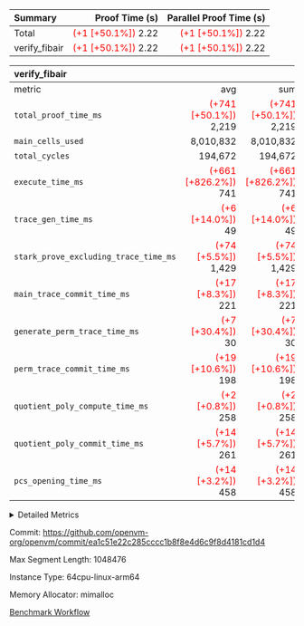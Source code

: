 | Summary | Proof Time (s) | Parallel Proof Time (s) |
|:---|---:|---:|
| Total | <span style='color: red'>(+1 [+50.1%])</span> 2.22 | <span style='color: red'>(+1 [+50.1%])</span> 2.22 |
| verify_fibair | <span style='color: red'>(+1 [+50.1%])</span> 2.22 | <span style='color: red'>(+1 [+50.1%])</span> 2.22 |


| verify_fibair |||||
|:---|---:|---:|---:|---:|
|metric|avg|sum|max|min|
| `total_proof_time_ms ` | <span style='color: red'>(+741 [+50.1%])</span> 2,219 | <span style='color: red'>(+741 [+50.1%])</span> 2,219 | <span style='color: red'>(+741 [+50.1%])</span> 2,219 | <span style='color: red'>(+741 [+50.1%])</span> 2,219 |
| `main_cells_used     ` |  8,010,832 |  8,010,832 |  8,010,832 |  8,010,832 |
| `total_cycles        ` |  194,672 |  194,672 |  194,672 |  194,672 |
| `execute_time_ms     ` | <span style='color: red'>(+661 [+826.2%])</span> 741 | <span style='color: red'>(+661 [+826.2%])</span> 741 | <span style='color: red'>(+661 [+826.2%])</span> 741 | <span style='color: red'>(+661 [+826.2%])</span> 741 |
| `trace_gen_time_ms   ` | <span style='color: red'>(+6 [+14.0%])</span> 49 | <span style='color: red'>(+6 [+14.0%])</span> 49 | <span style='color: red'>(+6 [+14.0%])</span> 49 | <span style='color: red'>(+6 [+14.0%])</span> 49 |
| `stark_prove_excluding_trace_time_ms` | <span style='color: red'>(+74 [+5.5%])</span> 1,429 | <span style='color: red'>(+74 [+5.5%])</span> 1,429 | <span style='color: red'>(+74 [+5.5%])</span> 1,429 | <span style='color: red'>(+74 [+5.5%])</span> 1,429 |
| `main_trace_commit_time_ms` | <span style='color: red'>(+17 [+8.3%])</span> 221 | <span style='color: red'>(+17 [+8.3%])</span> 221 | <span style='color: red'>(+17 [+8.3%])</span> 221 | <span style='color: red'>(+17 [+8.3%])</span> 221 |
| `generate_perm_trace_time_ms` | <span style='color: red'>(+7 [+30.4%])</span> 30 | <span style='color: red'>(+7 [+30.4%])</span> 30 | <span style='color: red'>(+7 [+30.4%])</span> 30 | <span style='color: red'>(+7 [+30.4%])</span> 30 |
| `perm_trace_commit_time_ms` | <span style='color: red'>(+19 [+10.6%])</span> 198 | <span style='color: red'>(+19 [+10.6%])</span> 198 | <span style='color: red'>(+19 [+10.6%])</span> 198 | <span style='color: red'>(+19 [+10.6%])</span> 198 |
| `quotient_poly_compute_time_ms` | <span style='color: red'>(+2 [+0.8%])</span> 258 | <span style='color: red'>(+2 [+0.8%])</span> 258 | <span style='color: red'>(+2 [+0.8%])</span> 258 | <span style='color: red'>(+2 [+0.8%])</span> 258 |
| `quotient_poly_commit_time_ms` | <span style='color: red'>(+14 [+5.7%])</span> 261 | <span style='color: red'>(+14 [+5.7%])</span> 261 | <span style='color: red'>(+14 [+5.7%])</span> 261 | <span style='color: red'>(+14 [+5.7%])</span> 261 |
| `pcs_opening_time_ms ` | <span style='color: red'>(+14 [+3.2%])</span> 458 | <span style='color: red'>(+14 [+3.2%])</span> 458 | <span style='color: red'>(+14 [+3.2%])</span> 458 | <span style='color: red'>(+14 [+3.2%])</span> 458 |



<details>
<summary>Detailed Metrics</summary>

|  | verify_program_compile_ms | total_cells | stark_prove_excluding_trace_time_ms | quotient_poly_compute_time_ms | quotient_poly_commit_time_ms | perm_trace_commit_time_ms | pcs_opening_time_ms | main_trace_commit_time_ms |
| --- | --- | --- | --- | --- | --- | --- | --- |
|  | 4 | 32 | 12 | 0 | 1 | 0 | 4 | 5 | 

| air_name | rows | quotient_deg | main_cols | interactions | constraints | cells |
| --- | --- | --- | --- | --- | --- | --- |
| AccessAdapterAir<2> |  | 4 |  | 5 | 12 |  | 
| AccessAdapterAir<4> |  | 4 |  | 5 | 12 |  | 
| AccessAdapterAir<8> |  | 4 |  | 5 | 12 |  | 
| FibonacciAir | 16 | 1 | 2 |  | 5 | 32 | 
| FriReducedOpeningAir |  | 4 |  | 35 | 59 |  | 
| NativePoseidon2Air<BabyBearParameters>, 1> |  | 4 |  | 31 | 302 |  | 
| PhantomAir |  | 4 |  | 3 | 4 |  | 
| ProgramAir |  | 1 |  | 1 | 4 |  | 
| VariableRangeCheckerAir |  | 1 |  | 1 | 4 |  | 
| VmAirWrapper<BranchNativeAdapterAir, BranchEqualCoreAir<1> |  | 2 |  | 11 | 23 |  | 
| VmAirWrapper<JalNativeAdapterAir, JalCoreAir> |  | 4 |  | 7 | 6 |  | 
| VmAirWrapper<NativeAdapterAir<2, 0>, PublicValuesCoreAir> |  | 4 |  | 11 | 22 |  | 
| VmAirWrapper<NativeAdapterAir<2, 1>, FieldArithmeticCoreAir> |  | 4 |  | 15 | 23 |  | 
| VmAirWrapper<NativeLoadStoreAdapterAir<1>, NativeLoadStoreCoreAir<1> |  | 4 |  | 19 | 31 |  | 
| VmAirWrapper<NativeVectorizedAdapterAir<4>, FieldExtensionCoreAir> |  | 4 |  | 15 | 23 |  | 
| VmConnectorAir |  | 4 |  | 3 | 8 |  | 
| VolatileBoundaryAir |  | 4 |  | 4 | 16 |  | 

| group | trace_gen_time_ms | total_proof_time_ms | total_cycles | total_cells | stark_prove_excluding_trace_time_ms | quotient_poly_compute_time_ms | quotient_poly_commit_time_ms | perm_trace_commit_time_ms | pcs_opening_time_ms | main_trace_commit_time_ms | main_cells_used | generate_perm_trace_time_ms | execute_time_ms |
| --- | --- | --- | --- | --- | --- | --- | --- | --- | --- | --- | --- | --- | --- |
| verify_fibair | 49 | 2,219 | 194,672 | 23,304,216 | 1,429 | 258 | 261 | 198 | 458 | 221 | 8,010,832 | 30 | 741 | 

| group | air_name | rows | prep_cols | perm_cols | main_cols | cells |
| --- | --- | --- | --- | --- | --- | --- |
| verify_fibair | AccessAdapterAir<2> | 32,768 |  | 16 | 11 | 884,736 | 
| verify_fibair | AccessAdapterAir<4> | 16,384 |  | 16 | 13 | 475,136 | 
| verify_fibair | AccessAdapterAir<8> | 4,096 |  | 16 | 17 | 135,168 | 
| verify_fibair | FriReducedOpeningAir | 512 |  | 76 | 64 | 71,680 | 
| verify_fibair | NativePoseidon2Air<BabyBearParameters>, 1> | 2,048 |  | 36 | 348 | 786,432 | 
| verify_fibair | PhantomAir | 2,048 |  | 8 | 6 | 28,672 | 
| verify_fibair | ProgramAir | 8,192 |  | 8 | 10 | 147,456 | 
| verify_fibair | VariableRangeCheckerAir | 262,144 | 2 | 8 | 1 | 2,359,296 | 
| verify_fibair | VmAirWrapper<BranchNativeAdapterAir, BranchEqualCoreAir<1> | 32,768 |  | 28 | 23 | 1,671,168 | 
| verify_fibair | VmAirWrapper<JalNativeAdapterAir, JalCoreAir> | 8,192 |  | 12 | 10 | 180,224 | 
| verify_fibair | VmAirWrapper<NativeAdapterAir<2, 1>, FieldArithmeticCoreAir> | 131,072 |  | 20 | 30 | 6,553,600 | 
| verify_fibair | VmAirWrapper<NativeLoadStoreAdapterAir<1>, NativeLoadStoreCoreAir<1> | 131,072 |  | 24 | 41 | 8,519,680 | 
| verify_fibair | VmAirWrapper<NativeVectorizedAdapterAir<4>, FieldExtensionCoreAir> | 4,096 |  | 20 | 40 | 245,760 | 
| verify_fibair | VmConnectorAir | 2 | 1 | 8 | 4 | 24 | 
| verify_fibair | VolatileBoundaryAir | 65,536 |  | 8 | 11 | 1,245,184 | 

| group | air_name | cycle_tracker_span | dsl_ir | opcode | cells_used |
| --- | --- | --- | --- | --- | --- |
| verify_fibair | <BranchNativeAdapterAir,BranchEqualCoreAir<1>> |  | AssertEqE | BNE | 3,956 | 
| verify_fibair | <BranchNativeAdapterAir,BranchEqualCoreAir<1>> |  | AssertEqEI | BNE | 92 | 
| verify_fibair | <BranchNativeAdapterAir,BranchEqualCoreAir<1>> |  | AssertEqF | BNE | 78,016 | 
| verify_fibair | <BranchNativeAdapterAir,BranchEqualCoreAir<1>> |  | AssertEqV | BNE | 4,071 | 
| verify_fibair | <BranchNativeAdapterAir,BranchEqualCoreAir<1>> |  | AssertEqVI | BNE | 460 | 
| verify_fibair | <BranchNativeAdapterAir,BranchEqualCoreAir<1>> |  | For | BNE | 486,864 | 
| verify_fibair | <BranchNativeAdapterAir,BranchEqualCoreAir<1>> |  | IfEq | BNE | 7,383 | 
| verify_fibair | <BranchNativeAdapterAir,BranchEqualCoreAir<1>> |  | IfEqI | BNE | 88,389 | 
| verify_fibair | <BranchNativeAdapterAir,BranchEqualCoreAir<1>> |  | IfNe | BEQ | 26,749 | 
| verify_fibair | <BranchNativeAdapterAir,BranchEqualCoreAir<1>> |  | IfNeI | BEQ | 5,865 | 
| verify_fibair | <JalNativeAdapterAir,JalCoreAir> |  |  | JAL | 10 | 
| verify_fibair | <JalNativeAdapterAir,JalCoreAir> |  | For | JAL | 41,010 | 
| verify_fibair | <JalNativeAdapterAir,JalCoreAir> |  | IfEqI | JAL | 9,840 | 
| verify_fibair | <JalNativeAdapterAir,JalCoreAir> |  | IfNe | JAL | 20 | 
| verify_fibair | <NativeAdapterAir<2, 1>,FieldArithmeticCoreAir> |  | AddEI | ADD | 77,520 | 
| verify_fibair | <NativeAdapterAir<2, 1>,FieldArithmeticCoreAir> |  | AddF | ADD | 39,990 | 
| verify_fibair | <NativeAdapterAir<2, 1>,FieldArithmeticCoreAir> |  | AddFI | ADD | 19,440 | 
| verify_fibair | <NativeAdapterAir<2, 1>,FieldArithmeticCoreAir> |  | AddV | ADD | 28,170 | 
| verify_fibair | <NativeAdapterAir<2, 1>,FieldArithmeticCoreAir> |  | AddVI | ADD | 479,190 | 
| verify_fibair | <NativeAdapterAir<2, 1>,FieldArithmeticCoreAir> |  | Alloc | ADD | 180,810 | 
| verify_fibair | <NativeAdapterAir<2, 1>,FieldArithmeticCoreAir> |  | Alloc | MUL | 121,920 | 
| verify_fibair | <NativeAdapterAir<2, 1>,FieldArithmeticCoreAir> |  | DivFIN | DIV | 90 | 
| verify_fibair | <NativeAdapterAir<2, 1>,FieldArithmeticCoreAir> |  | For | ADD | 512,010 | 
| verify_fibair | <NativeAdapterAir<2, 1>,FieldArithmeticCoreAir> |  | LoadHeapPtr | ADD | 30 | 
| verify_fibair | <NativeAdapterAir<2, 1>,FieldArithmeticCoreAir> |  | MulEF | MUL | 20,400 | 
| verify_fibair | <NativeAdapterAir<2, 1>,FieldArithmeticCoreAir> |  | MulF | MUL | 72,870 | 
| verify_fibair | <NativeAdapterAir<2, 1>,FieldArithmeticCoreAir> |  | MulFI | MUL | 40,020 | 
| verify_fibair | <NativeAdapterAir<2, 1>,FieldArithmeticCoreAir> |  | MulVI | MUL | 40,440 | 
| verify_fibair | <NativeAdapterAir<2, 1>,FieldArithmeticCoreAir> |  | StoreHeapPtr | ADD | 30 | 
| verify_fibair | <NativeAdapterAir<2, 1>,FieldArithmeticCoreAir> |  | StoreHintWord | ADD | 310,650 | 
| verify_fibair | <NativeAdapterAir<2, 1>,FieldArithmeticCoreAir> |  | SubEF | SUB | 3,930 | 
| verify_fibair | <NativeAdapterAir<2, 1>,FieldArithmeticCoreAir> |  | SubEI | ADD | 240 | 
| verify_fibair | <NativeAdapterAir<2, 1>,FieldArithmeticCoreAir> |  | SubFI | SUB | 39,990 | 
| verify_fibair | <NativeAdapterAir<2, 1>,FieldArithmeticCoreAir> |  | SubV | SUB | 42,870 | 
| verify_fibair | <NativeAdapterAir<2, 1>,FieldArithmeticCoreAir> |  | SubVI | SUB | 7,170 | 
| verify_fibair | <NativeAdapterAir<2, 1>,FieldArithmeticCoreAir> |  | SubVIN | SUB | 5,040 | 
| verify_fibair | <NativeAdapterAir<2, 1>,FieldArithmeticCoreAir> |  | UnsafeCastVF | ADD | 30 | 
| verify_fibair | <NativeLoadStoreAdapterAir<1>,NativeLoadStoreCoreAir<1>> |  |  | STOREW | 41 | 
| verify_fibair | <NativeLoadStoreAdapterAir<1>,NativeLoadStoreCoreAir<1>> |  | AddEFFI | LOADW | 2,870 | 
| verify_fibair | <NativeLoadStoreAdapterAir<1>,NativeLoadStoreCoreAir<1>> |  | AddEFFI | STOREW | 8,610 | 
| verify_fibair | <NativeLoadStoreAdapterAir<1>,NativeLoadStoreCoreAir<1>> |  | Alloc | LOADW | 247,107 | 
| verify_fibair | <NativeLoadStoreAdapterAir<1>,NativeLoadStoreCoreAir<1>> |  | DivEIN | STOREW | 164 | 
| verify_fibair | <NativeLoadStoreAdapterAir<1>,NativeLoadStoreCoreAir<1>> |  | For | LOADW | 12,054 | 
| verify_fibair | <NativeLoadStoreAdapterAir<1>,NativeLoadStoreCoreAir<1>> |  | For | STOREW | 156,087 | 
| verify_fibair | <NativeLoadStoreAdapterAir<1>,NativeLoadStoreCoreAir<1>> |  | ImmE | STOREW | 34,768 | 
| verify_fibair | <NativeLoadStoreAdapterAir<1>,NativeLoadStoreCoreAir<1>> |  | ImmF | STOREW | 177,735 | 
| verify_fibair | <NativeLoadStoreAdapterAir<1>,NativeLoadStoreCoreAir<1>> |  | ImmV | STOREW | 169,289 | 
| verify_fibair | <NativeLoadStoreAdapterAir<1>,NativeLoadStoreCoreAir<1>> |  | LoadE | LOADW | 84,132 | 
| verify_fibair | <NativeLoadStoreAdapterAir<1>,NativeLoadStoreCoreAir<1>> |  | LoadE | LOADW2 | 185,976 | 
| verify_fibair | <NativeLoadStoreAdapterAir<1>,NativeLoadStoreCoreAir<1>> |  | LoadF | LOADW | 284,089 | 
| verify_fibair | <NativeLoadStoreAdapterAir<1>,NativeLoadStoreCoreAir<1>> |  | LoadF | LOADW2 | 39,852 | 
| verify_fibair | <NativeLoadStoreAdapterAir<1>,NativeLoadStoreCoreAir<1>> |  | LoadV | LOADW | 109,511 | 
| verify_fibair | <NativeLoadStoreAdapterAir<1>,NativeLoadStoreCoreAir<1>> |  | LoadV | LOADW2 | 354,281 | 
| verify_fibair | <NativeLoadStoreAdapterAir<1>,NativeLoadStoreCoreAir<1>> |  | MulEI | STOREW | 5,412 | 
| verify_fibair | <NativeLoadStoreAdapterAir<1>,NativeLoadStoreCoreAir<1>> |  | StoreE | STOREW | 551,696 | 
| verify_fibair | <NativeLoadStoreAdapterAir<1>,NativeLoadStoreCoreAir<1>> |  | StoreE | STOREW2 | 83,312 | 
| verify_fibair | <NativeLoadStoreAdapterAir<1>,NativeLoadStoreCoreAir<1>> |  | StoreF | STOREW | 113,652 | 
| verify_fibair | <NativeLoadStoreAdapterAir<1>,NativeLoadStoreCoreAir<1>> |  | StoreF | STOREW2 | 68,839 | 
| verify_fibair | <NativeLoadStoreAdapterAir<1>,NativeLoadStoreCoreAir<1>> |  | StoreHintWord | SHINTW | 559,691 | 
| verify_fibair | <NativeLoadStoreAdapterAir<1>,NativeLoadStoreCoreAir<1>> |  | StoreV | STOREW | 23,206 | 
| verify_fibair | <NativeLoadStoreAdapterAir<1>,NativeLoadStoreCoreAir<1>> |  | StoreV | STOREW2 | 208,731 | 
| verify_fibair | <NativeLoadStoreAdapterAir<1>,NativeLoadStoreCoreAir<1>> |  | SubEF | LOADW | 16,113 | 
| verify_fibair | <NativeVectorizedAdapterAir<4>,FieldExtensionCoreAir> |  | AddE | FE4ADD | 19,680 | 
| verify_fibair | <NativeVectorizedAdapterAir<4>,FieldExtensionCoreAir> |  | DivE | BBE4DIV | 11,840 | 
| verify_fibair | <NativeVectorizedAdapterAir<4>,FieldExtensionCoreAir> |  | DivEIN | BBE4DIV | 40 | 
| verify_fibair | <NativeVectorizedAdapterAir<4>,FieldExtensionCoreAir> |  | MulE | BBE4MUL | 34,320 | 
| verify_fibair | <NativeVectorizedAdapterAir<4>,FieldExtensionCoreAir> |  | MulEI | BBE4MUL | 1,320 | 
| verify_fibair | <NativeVectorizedAdapterAir<4>,FieldExtensionCoreAir> |  | SubE | FE4SUB | 20,240 | 
| verify_fibair | AccessAdapter<2> |  | AddE | FE4ADD | 10,824 | 
| verify_fibair | AccessAdapter<2> |  | AddEFFI | LOADW | 132 | 
| verify_fibair | AccessAdapter<2> |  | AddEFFI | STOREW | 132 | 
| verify_fibair | AccessAdapter<2> |  | AddEI | ADD | 12,716 | 
| verify_fibair | AccessAdapter<2> |  | Alloc | MUL | 33 | 
| verify_fibair | AccessAdapter<2> |  | AssertEqE | BNE | 946 | 
| verify_fibair | AccessAdapter<2> |  | DivE | BBE4DIV | 3,784 | 
| verify_fibair | AccessAdapter<2> |  | DivEIN | BBE4DIV | 22 | 
| verify_fibair | AccessAdapter<2> |  | DivEIN | STOREW | 11 | 
| verify_fibair | AccessAdapter<2> |  | FriReducedOpening | FRI_REDUCED_OPENING | 2,024 | 
| verify_fibair | AccessAdapter<2> |  | ImmE | STOREW | 946 | 
| verify_fibair | AccessAdapter<2> |  | LoadE | LOADW | 7,656 | 
| verify_fibair | AccessAdapter<2> |  | LoadE | LOADW2 | 12,936 | 
| verify_fibair | AccessAdapter<2> |  | LoadF | LOADW | 11,088 | 
| verify_fibair | AccessAdapter<2> |  | LoadF | LOADW2 | 396 | 
| verify_fibair | AccessAdapter<2> |  | MulE | BBE4MUL | 13,750 | 
| verify_fibair | AccessAdapter<2> |  | MulEF | MUL | 3,696 | 
| verify_fibair | AccessAdapter<2> |  | MulEI | BBE4MUL | 1,892 | 
| verify_fibair | AccessAdapter<2> |  | MulEI | STOREW | 682 | 
| verify_fibair | AccessAdapter<2> |  | Poseidon2CompressBabyBear | COMP_POS2 | 48,048 | 
| verify_fibair | AccessAdapter<2> |  | Poseidon2PermuteBabyBear | PERM_POS2 | 22,770 | 
| verify_fibair | AccessAdapter<2> |  | StoreE | STOREW | 3,696 | 
| verify_fibair | AccessAdapter<2> |  | StoreE | STOREW2 | 3,696 | 
| verify_fibair | AccessAdapter<2> |  | StoreF | STOREW2 | 132 | 
| verify_fibair | AccessAdapter<2> |  | SubE | FE4SUB | 18,656 | 
| verify_fibair | AccessAdapter<2> |  | SubEF | LOADW | 946 | 
| verify_fibair | AccessAdapter<2> |  | SubEF | SUB | 946 | 
| verify_fibair | AccessAdapter<2> |  | SubEI | ADD | 44 | 
| verify_fibair | AccessAdapter<4> |  | AddE | FE4ADD | 6,396 | 
| verify_fibair | AccessAdapter<4> |  | AddEFFI | LOADW | 156 | 
| verify_fibair | AccessAdapter<4> |  | AddEI | ADD | 7,514 | 
| verify_fibair | AccessAdapter<4> |  | Alloc | MUL | 39 | 
| verify_fibair | AccessAdapter<4> |  | AssertEqE | BNE | 559 | 
| verify_fibair | AccessAdapter<4> |  | DivE | BBE4DIV | 2,236 | 
| verify_fibair | AccessAdapter<4> |  | DivEIN | BBE4DIV | 13 | 
| verify_fibair | AccessAdapter<4> |  | FriReducedOpening | FRI_REDUCED_OPENING | 1,196 | 
| verify_fibair | AccessAdapter<4> |  | ImmE | STOREW | 559 | 
| verify_fibair | AccessAdapter<4> |  | LoadE | LOADW | 4,524 | 
| verify_fibair | AccessAdapter<4> |  | LoadE | LOADW2 | 7,644 | 
| verify_fibair | AccessAdapter<4> |  | LoadF | LOADW | 6,552 | 
| verify_fibair | AccessAdapter<4> |  | LoadF | LOADW2 | 234 | 
| verify_fibair | AccessAdapter<4> |  | MulE | BBE4MUL | 8,125 | 
| verify_fibair | AccessAdapter<4> |  | MulEF | MUL | 2,184 | 
| verify_fibair | AccessAdapter<4> |  | MulEI | BBE4MUL | 1,118 | 
| verify_fibair | AccessAdapter<4> |  | MulEI | STOREW | 390 | 
| verify_fibair | AccessAdapter<4> |  | Poseidon2CompressBabyBear | COMP_POS2 | 28,392 | 
| verify_fibair | AccessAdapter<4> |  | Poseidon2PermuteBabyBear | PERM_POS2 | 13,455 | 
| verify_fibair | AccessAdapter<4> |  | StoreE | STOREW | 2,184 | 
| verify_fibair | AccessAdapter<4> |  | StoreE | STOREW2 | 2,184 | 
| verify_fibair | AccessAdapter<4> |  | StoreF | STOREW2 | 78 | 
| verify_fibair | AccessAdapter<4> |  | SubE | FE4SUB | 11,024 | 
| verify_fibair | AccessAdapter<4> |  | SubEF | SUB | 1,118 | 
| verify_fibair | AccessAdapter<4> |  | SubEI | ADD | 26 | 
| verify_fibair | AccessAdapter<8> |  | LoadF | LOADW | 4,284 | 
| verify_fibair | AccessAdapter<8> |  | LoadF | LOADW2 | 204 | 
| verify_fibair | AccessAdapter<8> |  | Poseidon2CompressBabyBear | COMP_POS2 | 18,564 | 
| verify_fibair | AccessAdapter<8> |  | Poseidon2PermuteBabyBear | PERM_POS2 | 8,806 | 
| verify_fibair | AccessAdapter<8> |  | StoreF | STOREW2 | 17 | 
| verify_fibair | Arc<BabyBearParameters>, 1> |  | Poseidon2CompressBabyBear | COMP_POS2 | 380,016 | 
| verify_fibair | Arc<BabyBearParameters>, 1> |  | Poseidon2PermuteBabyBear | PERM_POS2 | 92,220 | 
| verify_fibair | Boundary |  |  | JAL | 11 | 
| verify_fibair | Boundary |  |  | STOREW | 11 | 
| verify_fibair | Boundary |  | AddE | FE4ADD | 748 | 
| verify_fibair | Boundary |  | AddEFFI | LOADW | 176 | 
| verify_fibair | Boundary |  | AddEFFI | STOREW | 528 | 
| verify_fibair | Boundary |  | AddEI | ADD | 440 | 
| verify_fibair | Boundary |  | AddFI | ADD | 231 | 
| verify_fibair | Boundary |  | AddV | ADD | 33 | 
| verify_fibair | Boundary |  | AddVI | ADD | 1,023 | 
| verify_fibair | Boundary |  | Alloc | LOADW | 649 | 
| verify_fibair | Boundary |  | DivE | BBE4DIV | 44 | 
| verify_fibair | Boundary |  | For | LOADW | 22 | 
| verify_fibair | Boundary |  | For | STOREW | 451 | 
| verify_fibair | Boundary |  | ImmE | STOREW | 44 | 
| verify_fibair | Boundary |  | ImmF | STOREW | 1,782 | 
| verify_fibair | Boundary |  | ImmV | STOREW | 682 | 
| verify_fibair | Boundary |  | LoadE | LOADW | 220 | 
| verify_fibair | Boundary |  | LoadF | LOADW | 979 | 
| verify_fibair | Boundary |  | LoadF | LOADW2 | 231 | 
| verify_fibair | Boundary |  | LoadHeapPtr | ADD | 11 | 
| verify_fibair | Boundary |  | LoadV | LOADW | 374 | 
| verify_fibair | Boundary |  | LoadV | LOADW2 | 946 | 
| verify_fibair | Boundary |  | MulE | BBE4MUL | 528 | 
| verify_fibair | Boundary |  | MulEF | MUL | 88 | 
| verify_fibair | Boundary |  | MulEI | BBE4MUL | 924 | 
| verify_fibair | Boundary |  | MulEI | STOREW | 33 | 
| verify_fibair | Boundary |  | MulF | MUL | 649 | 
| verify_fibair | Boundary |  | MulFI | MUL | 660 | 
| verify_fibair | Boundary |  | MulVI | MUL | 33 | 
| verify_fibair | Boundary |  | StoreE | STOREW | 148,016 | 
| verify_fibair | Boundary |  | StoreE | STOREW2 | 7,568 | 
| verify_fibair | Boundary |  | StoreF | STOREW | 30,492 | 
| verify_fibair | Boundary |  | StoreF | STOREW2 | 15,070 | 
| verify_fibair | Boundary |  | StoreHintWord | SHINTW | 150,161 | 
| verify_fibair | Boundary |  | StoreV | STOREW | 6,226 | 
| verify_fibair | Boundary |  | StoreV | STOREW2 | 44,286 | 
| verify_fibair | Boundary |  | SubE | FE4SUB | 220 | 
| verify_fibair | Boundary |  | SubEF | LOADW | 99 | 
| verify_fibair | Boundary |  | SubEF | SUB | 33 | 
| verify_fibair | Boundary |  | SubFI | SUB | 649 | 
| verify_fibair | Boundary |  | SubV | SUB | 44 | 
| verify_fibair | Boundary |  | SubVI | SUB | 99 | 
| verify_fibair | FriReducedOpeningAir |  | FriReducedOpening | FRI_REDUCED_OPENING | 21,504 | 
| verify_fibair | PhantomAir |  | HintBitsF | PHANTOM | 258 | 
| verify_fibair | PhantomAir |  | HintInputVec | PHANTOM | 11,778 | 

| group | air_name | dsl_ir | opcode | cells_used |
| --- | --- | --- | --- | --- |
| verify_fibair | <BranchNativeAdapterAir,BranchEqualCoreAir<1>> | AssertEqE | BNE | 3,956 | 
| verify_fibair | <BranchNativeAdapterAir,BranchEqualCoreAir<1>> | AssertEqEI | BNE | 92 | 
| verify_fibair | <BranchNativeAdapterAir,BranchEqualCoreAir<1>> | AssertEqF | BNE | 78,016 | 
| verify_fibair | <BranchNativeAdapterAir,BranchEqualCoreAir<1>> | AssertEqV | BNE | 4,071 | 
| verify_fibair | <BranchNativeAdapterAir,BranchEqualCoreAir<1>> | AssertEqVI | BNE | 460 | 
| verify_fibair | <BranchNativeAdapterAir,BranchEqualCoreAir<1>> | For | BNE | 486,864 | 
| verify_fibair | <BranchNativeAdapterAir,BranchEqualCoreAir<1>> | IfEq | BNE | 7,383 | 
| verify_fibair | <BranchNativeAdapterAir,BranchEqualCoreAir<1>> | IfEqI | BNE | 88,389 | 
| verify_fibair | <BranchNativeAdapterAir,BranchEqualCoreAir<1>> | IfNe | BEQ | 26,749 | 
| verify_fibair | <BranchNativeAdapterAir,BranchEqualCoreAir<1>> | IfNeI | BEQ | 5,865 | 
| verify_fibair | <JalNativeAdapterAir,JalCoreAir> |  | JAL | 10 | 
| verify_fibair | <JalNativeAdapterAir,JalCoreAir> | For | JAL | 41,010 | 
| verify_fibair | <JalNativeAdapterAir,JalCoreAir> | IfEqI | JAL | 9,840 | 
| verify_fibair | <JalNativeAdapterAir,JalCoreAir> | IfNe | JAL | 20 | 
| verify_fibair | <NativeAdapterAir<2, 1>,FieldArithmeticCoreAir> | AddEI | ADD | 77,520 | 
| verify_fibair | <NativeAdapterAir<2, 1>,FieldArithmeticCoreAir> | AddF | ADD | 39,990 | 
| verify_fibair | <NativeAdapterAir<2, 1>,FieldArithmeticCoreAir> | AddFI | ADD | 19,440 | 
| verify_fibair | <NativeAdapterAir<2, 1>,FieldArithmeticCoreAir> | AddV | ADD | 28,170 | 
| verify_fibair | <NativeAdapterAir<2, 1>,FieldArithmeticCoreAir> | AddVI | ADD | 479,190 | 
| verify_fibair | <NativeAdapterAir<2, 1>,FieldArithmeticCoreAir> | Alloc | ADD | 180,810 | 
| verify_fibair | <NativeAdapterAir<2, 1>,FieldArithmeticCoreAir> | Alloc | MUL | 121,920 | 
| verify_fibair | <NativeAdapterAir<2, 1>,FieldArithmeticCoreAir> | DivFIN | DIV | 90 | 
| verify_fibair | <NativeAdapterAir<2, 1>,FieldArithmeticCoreAir> | For | ADD | 512,010 | 
| verify_fibair | <NativeAdapterAir<2, 1>,FieldArithmeticCoreAir> | LoadHeapPtr | ADD | 30 | 
| verify_fibair | <NativeAdapterAir<2, 1>,FieldArithmeticCoreAir> | MulEF | MUL | 20,400 | 
| verify_fibair | <NativeAdapterAir<2, 1>,FieldArithmeticCoreAir> | MulF | MUL | 72,870 | 
| verify_fibair | <NativeAdapterAir<2, 1>,FieldArithmeticCoreAir> | MulFI | MUL | 40,020 | 
| verify_fibair | <NativeAdapterAir<2, 1>,FieldArithmeticCoreAir> | MulVI | MUL | 40,440 | 
| verify_fibair | <NativeAdapterAir<2, 1>,FieldArithmeticCoreAir> | StoreHeapPtr | ADD | 30 | 
| verify_fibair | <NativeAdapterAir<2, 1>,FieldArithmeticCoreAir> | StoreHintWord | ADD | 310,650 | 
| verify_fibair | <NativeAdapterAir<2, 1>,FieldArithmeticCoreAir> | SubEF | SUB | 3,930 | 
| verify_fibair | <NativeAdapterAir<2, 1>,FieldArithmeticCoreAir> | SubEI | ADD | 240 | 
| verify_fibair | <NativeAdapterAir<2, 1>,FieldArithmeticCoreAir> | SubFI | SUB | 39,990 | 
| verify_fibair | <NativeAdapterAir<2, 1>,FieldArithmeticCoreAir> | SubV | SUB | 42,870 | 
| verify_fibair | <NativeAdapterAir<2, 1>,FieldArithmeticCoreAir> | SubVI | SUB | 7,170 | 
| verify_fibair | <NativeAdapterAir<2, 1>,FieldArithmeticCoreAir> | SubVIN | SUB | 5,040 | 
| verify_fibair | <NativeAdapterAir<2, 1>,FieldArithmeticCoreAir> | UnsafeCastVF | ADD | 30 | 
| verify_fibair | <NativeLoadStoreAdapterAir<1>,NativeLoadStoreCoreAir<1>> |  | STOREW | 41 | 
| verify_fibair | <NativeLoadStoreAdapterAir<1>,NativeLoadStoreCoreAir<1>> | AddEFFI | LOADW | 2,870 | 
| verify_fibair | <NativeLoadStoreAdapterAir<1>,NativeLoadStoreCoreAir<1>> | AddEFFI | STOREW | 8,610 | 
| verify_fibair | <NativeLoadStoreAdapterAir<1>,NativeLoadStoreCoreAir<1>> | Alloc | LOADW | 247,107 | 
| verify_fibair | <NativeLoadStoreAdapterAir<1>,NativeLoadStoreCoreAir<1>> | DivEIN | STOREW | 164 | 
| verify_fibair | <NativeLoadStoreAdapterAir<1>,NativeLoadStoreCoreAir<1>> | For | LOADW | 12,054 | 
| verify_fibair | <NativeLoadStoreAdapterAir<1>,NativeLoadStoreCoreAir<1>> | For | STOREW | 156,087 | 
| verify_fibair | <NativeLoadStoreAdapterAir<1>,NativeLoadStoreCoreAir<1>> | ImmE | STOREW | 34,768 | 
| verify_fibair | <NativeLoadStoreAdapterAir<1>,NativeLoadStoreCoreAir<1>> | ImmF | STOREW | 177,735 | 
| verify_fibair | <NativeLoadStoreAdapterAir<1>,NativeLoadStoreCoreAir<1>> | ImmV | STOREW | 169,289 | 
| verify_fibair | <NativeLoadStoreAdapterAir<1>,NativeLoadStoreCoreAir<1>> | LoadE | LOADW | 84,132 | 
| verify_fibair | <NativeLoadStoreAdapterAir<1>,NativeLoadStoreCoreAir<1>> | LoadE | LOADW2 | 185,976 | 
| verify_fibair | <NativeLoadStoreAdapterAir<1>,NativeLoadStoreCoreAir<1>> | LoadF | LOADW | 284,089 | 
| verify_fibair | <NativeLoadStoreAdapterAir<1>,NativeLoadStoreCoreAir<1>> | LoadF | LOADW2 | 39,852 | 
| verify_fibair | <NativeLoadStoreAdapterAir<1>,NativeLoadStoreCoreAir<1>> | LoadV | LOADW | 109,511 | 
| verify_fibair | <NativeLoadStoreAdapterAir<1>,NativeLoadStoreCoreAir<1>> | LoadV | LOADW2 | 354,281 | 
| verify_fibair | <NativeLoadStoreAdapterAir<1>,NativeLoadStoreCoreAir<1>> | MulEI | STOREW | 5,412 | 
| verify_fibair | <NativeLoadStoreAdapterAir<1>,NativeLoadStoreCoreAir<1>> | StoreE | STOREW | 551,696 | 
| verify_fibair | <NativeLoadStoreAdapterAir<1>,NativeLoadStoreCoreAir<1>> | StoreE | STOREW2 | 83,312 | 
| verify_fibair | <NativeLoadStoreAdapterAir<1>,NativeLoadStoreCoreAir<1>> | StoreF | STOREW | 113,652 | 
| verify_fibair | <NativeLoadStoreAdapterAir<1>,NativeLoadStoreCoreAir<1>> | StoreF | STOREW2 | 68,839 | 
| verify_fibair | <NativeLoadStoreAdapterAir<1>,NativeLoadStoreCoreAir<1>> | StoreHintWord | SHINTW | 559,691 | 
| verify_fibair | <NativeLoadStoreAdapterAir<1>,NativeLoadStoreCoreAir<1>> | StoreV | STOREW | 23,206 | 
| verify_fibair | <NativeLoadStoreAdapterAir<1>,NativeLoadStoreCoreAir<1>> | StoreV | STOREW2 | 208,731 | 
| verify_fibair | <NativeLoadStoreAdapterAir<1>,NativeLoadStoreCoreAir<1>> | SubEF | LOADW | 16,113 | 
| verify_fibair | <NativeVectorizedAdapterAir<4>,FieldExtensionCoreAir> | AddE | FE4ADD | 19,680 | 
| verify_fibair | <NativeVectorizedAdapterAir<4>,FieldExtensionCoreAir> | DivE | BBE4DIV | 11,840 | 
| verify_fibair | <NativeVectorizedAdapterAir<4>,FieldExtensionCoreAir> | DivEIN | BBE4DIV | 40 | 
| verify_fibair | <NativeVectorizedAdapterAir<4>,FieldExtensionCoreAir> | MulE | BBE4MUL | 34,320 | 
| verify_fibair | <NativeVectorizedAdapterAir<4>,FieldExtensionCoreAir> | MulEI | BBE4MUL | 1,320 | 
| verify_fibair | <NativeVectorizedAdapterAir<4>,FieldExtensionCoreAir> | SubE | FE4SUB | 20,240 | 
| verify_fibair | AccessAdapter<2> | AddE | FE4ADD | 10,824 | 
| verify_fibair | AccessAdapter<2> | AddEFFI | LOADW | 132 | 
| verify_fibair | AccessAdapter<2> | AddEFFI | STOREW | 132 | 
| verify_fibair | AccessAdapter<2> | AddEI | ADD | 12,716 | 
| verify_fibair | AccessAdapter<2> | Alloc | MUL | 33 | 
| verify_fibair | AccessAdapter<2> | AssertEqE | BNE | 946 | 
| verify_fibair | AccessAdapter<2> | DivE | BBE4DIV | 3,784 | 
| verify_fibair | AccessAdapter<2> | DivEIN | BBE4DIV | 22 | 
| verify_fibair | AccessAdapter<2> | DivEIN | STOREW | 11 | 
| verify_fibair | AccessAdapter<2> | FriReducedOpening | FRI_REDUCED_OPENING | 2,024 | 
| verify_fibair | AccessAdapter<2> | ImmE | STOREW | 946 | 
| verify_fibair | AccessAdapter<2> | LoadE | LOADW | 7,656 | 
| verify_fibair | AccessAdapter<2> | LoadE | LOADW2 | 12,936 | 
| verify_fibair | AccessAdapter<2> | LoadF | LOADW | 11,088 | 
| verify_fibair | AccessAdapter<2> | LoadF | LOADW2 | 396 | 
| verify_fibair | AccessAdapter<2> | MulE | BBE4MUL | 13,750 | 
| verify_fibair | AccessAdapter<2> | MulEF | MUL | 3,696 | 
| verify_fibair | AccessAdapter<2> | MulEI | BBE4MUL | 1,892 | 
| verify_fibair | AccessAdapter<2> | MulEI | STOREW | 682 | 
| verify_fibair | AccessAdapter<2> | Poseidon2CompressBabyBear | COMP_POS2 | 48,048 | 
| verify_fibair | AccessAdapter<2> | Poseidon2PermuteBabyBear | PERM_POS2 | 22,770 | 
| verify_fibair | AccessAdapter<2> | StoreE | STOREW | 3,696 | 
| verify_fibair | AccessAdapter<2> | StoreE | STOREW2 | 3,696 | 
| verify_fibair | AccessAdapter<2> | StoreF | STOREW2 | 132 | 
| verify_fibair | AccessAdapter<2> | SubE | FE4SUB | 18,656 | 
| verify_fibair | AccessAdapter<2> | SubEF | LOADW | 946 | 
| verify_fibair | AccessAdapter<2> | SubEF | SUB | 946 | 
| verify_fibair | AccessAdapter<2> | SubEI | ADD | 44 | 
| verify_fibair | AccessAdapter<4> | AddE | FE4ADD | 6,396 | 
| verify_fibair | AccessAdapter<4> | AddEFFI | LOADW | 156 | 
| verify_fibair | AccessAdapter<4> | AddEI | ADD | 7,514 | 
| verify_fibair | AccessAdapter<4> | Alloc | MUL | 39 | 
| verify_fibair | AccessAdapter<4> | AssertEqE | BNE | 559 | 
| verify_fibair | AccessAdapter<4> | DivE | BBE4DIV | 2,236 | 
| verify_fibair | AccessAdapter<4> | DivEIN | BBE4DIV | 13 | 
| verify_fibair | AccessAdapter<4> | FriReducedOpening | FRI_REDUCED_OPENING | 1,196 | 
| verify_fibair | AccessAdapter<4> | ImmE | STOREW | 559 | 
| verify_fibair | AccessAdapter<4> | LoadE | LOADW | 4,524 | 
| verify_fibair | AccessAdapter<4> | LoadE | LOADW2 | 7,644 | 
| verify_fibair | AccessAdapter<4> | LoadF | LOADW | 6,552 | 
| verify_fibair | AccessAdapter<4> | LoadF | LOADW2 | 234 | 
| verify_fibair | AccessAdapter<4> | MulE | BBE4MUL | 8,125 | 
| verify_fibair | AccessAdapter<4> | MulEF | MUL | 2,184 | 
| verify_fibair | AccessAdapter<4> | MulEI | BBE4MUL | 1,118 | 
| verify_fibair | AccessAdapter<4> | MulEI | STOREW | 390 | 
| verify_fibair | AccessAdapter<4> | Poseidon2CompressBabyBear | COMP_POS2 | 28,392 | 
| verify_fibair | AccessAdapter<4> | Poseidon2PermuteBabyBear | PERM_POS2 | 13,455 | 
| verify_fibair | AccessAdapter<4> | StoreE | STOREW | 2,184 | 
| verify_fibair | AccessAdapter<4> | StoreE | STOREW2 | 2,184 | 
| verify_fibair | AccessAdapter<4> | StoreF | STOREW2 | 78 | 
| verify_fibair | AccessAdapter<4> | SubE | FE4SUB | 11,024 | 
| verify_fibair | AccessAdapter<4> | SubEF | SUB | 1,118 | 
| verify_fibair | AccessAdapter<4> | SubEI | ADD | 26 | 
| verify_fibair | AccessAdapter<8> | LoadF | LOADW | 4,284 | 
| verify_fibair | AccessAdapter<8> | LoadF | LOADW2 | 204 | 
| verify_fibair | AccessAdapter<8> | Poseidon2CompressBabyBear | COMP_POS2 | 18,564 | 
| verify_fibair | AccessAdapter<8> | Poseidon2PermuteBabyBear | PERM_POS2 | 8,806 | 
| verify_fibair | AccessAdapter<8> | StoreF | STOREW2 | 17 | 
| verify_fibair | Arc<BabyBearParameters>, 1> | Poseidon2CompressBabyBear | COMP_POS2 | 380,016 | 
| verify_fibair | Arc<BabyBearParameters>, 1> | Poseidon2PermuteBabyBear | PERM_POS2 | 92,220 | 
| verify_fibair | Boundary |  | JAL | 11 | 
| verify_fibair | Boundary |  | STOREW | 11 | 
| verify_fibair | Boundary | AddE | FE4ADD | 748 | 
| verify_fibair | Boundary | AddEFFI | LOADW | 176 | 
| verify_fibair | Boundary | AddEFFI | STOREW | 528 | 
| verify_fibair | Boundary | AddEI | ADD | 440 | 
| verify_fibair | Boundary | AddFI | ADD | 231 | 
| verify_fibair | Boundary | AddV | ADD | 33 | 
| verify_fibair | Boundary | AddVI | ADD | 1,023 | 
| verify_fibair | Boundary | Alloc | LOADW | 649 | 
| verify_fibair | Boundary | DivE | BBE4DIV | 44 | 
| verify_fibair | Boundary | For | LOADW | 22 | 
| verify_fibair | Boundary | For | STOREW | 451 | 
| verify_fibair | Boundary | ImmE | STOREW | 44 | 
| verify_fibair | Boundary | ImmF | STOREW | 1,782 | 
| verify_fibair | Boundary | ImmV | STOREW | 682 | 
| verify_fibair | Boundary | LoadE | LOADW | 220 | 
| verify_fibair | Boundary | LoadF | LOADW | 979 | 
| verify_fibair | Boundary | LoadF | LOADW2 | 231 | 
| verify_fibair | Boundary | LoadHeapPtr | ADD | 11 | 
| verify_fibair | Boundary | LoadV | LOADW | 374 | 
| verify_fibair | Boundary | LoadV | LOADW2 | 946 | 
| verify_fibair | Boundary | MulE | BBE4MUL | 528 | 
| verify_fibair | Boundary | MulEF | MUL | 88 | 
| verify_fibair | Boundary | MulEI | BBE4MUL | 924 | 
| verify_fibair | Boundary | MulEI | STOREW | 33 | 
| verify_fibair | Boundary | MulF | MUL | 649 | 
| verify_fibair | Boundary | MulFI | MUL | 660 | 
| verify_fibair | Boundary | MulVI | MUL | 33 | 
| verify_fibair | Boundary | StoreE | STOREW | 148,016 | 
| verify_fibair | Boundary | StoreE | STOREW2 | 7,568 | 
| verify_fibair | Boundary | StoreF | STOREW | 30,492 | 
| verify_fibair | Boundary | StoreF | STOREW2 | 15,070 | 
| verify_fibair | Boundary | StoreHintWord | SHINTW | 150,161 | 
| verify_fibair | Boundary | StoreV | STOREW | 6,226 | 
| verify_fibair | Boundary | StoreV | STOREW2 | 44,286 | 
| verify_fibair | Boundary | SubE | FE4SUB | 220 | 
| verify_fibair | Boundary | SubEF | LOADW | 99 | 
| verify_fibair | Boundary | SubEF | SUB | 33 | 
| verify_fibair | Boundary | SubFI | SUB | 649 | 
| verify_fibair | Boundary | SubV | SUB | 44 | 
| verify_fibair | Boundary | SubVI | SUB | 99 | 
| verify_fibair | FriReducedOpeningAir | FriReducedOpening | FRI_REDUCED_OPENING | 21,504 | 
| verify_fibair | PhantomAir | HintBitsF | PHANTOM | 258 | 
| verify_fibair | PhantomAir | HintInputVec | PHANTOM | 11,778 | 

| group | chip_name | rows_used |
| --- | --- | --- |
| verify_fibair | <BranchNativeAdapterAir,BranchEqualCoreAir<1>> | 30,515 | 
| verify_fibair | <JalNativeAdapterAir,JalCoreAir> | 5,088 | 
| verify_fibair | <NativeAdapterAir<2, 1>,FieldArithmeticCoreAir> | 68,095 | 
| verify_fibair | <NativeLoadStoreAdapterAir<1>,NativeLoadStoreCoreAir<1>> | 85,299 | 
| verify_fibair | <NativeVectorizedAdapterAir<4>,FieldExtensionCoreAir> | 2,186 | 
| verify_fibair | AccessAdapter<2> | 22,140 | 
| verify_fibair | AccessAdapter<4> | 11,070 | 
| verify_fibair | AccessAdapter<8> | 3,220 | 
| verify_fibair | Arc<BabyBearParameters>, 1> | 1,357 | 
| verify_fibair | Boundary | 37,775 | 
| verify_fibair | FriReducedOpeningAir | 336 | 
| verify_fibair | PhantomAir | 2,006 | 
| verify_fibair | ProgramChip | 4,915 | 
| verify_fibair | VariableRangeCheckerAir | 262,144 | 
| verify_fibair | VmConnectorAir | 2 | 

| group | cycle_tracker_span | dsl_ir | opcode | frequency |
| --- | --- | --- | --- | --- |
| verify_fibair |  |  | JAL | 1 | 
| verify_fibair |  |  | STOREW | 2 | 
| verify_fibair |  | AddE | FE4ADD | 492 | 
| verify_fibair |  | AddEFFI | LOADW | 70 | 
| verify_fibair |  | AddEFFI | STOREW | 210 | 
| verify_fibair |  | AddEI | ADD | 2,584 | 
| verify_fibair |  | AddF | ADD | 1,333 | 
| verify_fibair |  | AddFI | ADD | 648 | 
| verify_fibair |  | AddV | ADD | 939 | 
| verify_fibair |  | AddVI | ADD | 15,973 | 
| verify_fibair |  | Alloc | ADD | 6,027 | 
| verify_fibair |  | Alloc | LOADW | 6,027 | 
| verify_fibair |  | Alloc | MUL | 4,064 | 
| verify_fibair |  | AssertEqE | BNE | 172 | 
| verify_fibair |  | AssertEqEI | BNE | 4 | 
| verify_fibair |  | AssertEqF | BNE | 3,392 | 
| verify_fibair |  | AssertEqV | BNE | 177 | 
| verify_fibair |  | AssertEqVI | BNE | 20 | 
| verify_fibair |  | DivE | BBE4DIV | 296 | 
| verify_fibair |  | DivEIN | BBE4DIV | 1 | 
| verify_fibair |  | DivEIN | STOREW | 4 | 
| verify_fibair |  | DivFIN | DIV | 3 | 
| verify_fibair |  | For | ADD | 17,067 | 
| verify_fibair |  | For | BNE | 21,168 | 
| verify_fibair |  | For | JAL | 4,101 | 
| verify_fibair |  | For | LOADW | 294 | 
| verify_fibair |  | For | STOREW | 3,807 | 
| verify_fibair |  | FriReducedOpening | FRI_REDUCED_OPENING | 126 | 
| verify_fibair |  | HintBitsF | PHANTOM | 43 | 
| verify_fibair |  | HintInputVec | PHANTOM | 1,963 | 
| verify_fibair |  | IfEq | BNE | 321 | 
| verify_fibair |  | IfEqI | BNE | 3,843 | 
| verify_fibair |  | IfEqI | JAL | 984 | 
| verify_fibair |  | IfNe | BEQ | 1,163 | 
| verify_fibair |  | IfNe | JAL | 2 | 
| verify_fibair |  | IfNeI | BEQ | 255 | 
| verify_fibair |  | ImmE | STOREW | 848 | 
| verify_fibair |  | ImmF | STOREW | 4,335 | 
| verify_fibair |  | ImmV | STOREW | 4,129 | 
| verify_fibair |  | LoadE | LOADW | 2,052 | 
| verify_fibair |  | LoadE | LOADW2 | 4,536 | 
| verify_fibair |  | LoadF | LOADW | 6,929 | 
| verify_fibair |  | LoadF | LOADW2 | 972 | 
| verify_fibair |  | LoadHeapPtr | ADD | 1 | 
| verify_fibair |  | LoadV | LOADW | 2,671 | 
| verify_fibair |  | LoadV | LOADW2 | 8,641 | 
| verify_fibair |  | MulE | BBE4MUL | 858 | 
| verify_fibair |  | MulEF | MUL | 680 | 
| verify_fibair |  | MulEI | BBE4MUL | 33 | 
| verify_fibair |  | MulEI | STOREW | 132 | 
| verify_fibair |  | MulF | MUL | 2,429 | 
| verify_fibair |  | MulFI | MUL | 1,334 | 
| verify_fibair |  | MulVI | MUL | 1,348 | 
| verify_fibair |  | Poseidon2CompressBabyBear | COMP_POS2 | 1,092 | 
| verify_fibair |  | Poseidon2PermuteBabyBear | PERM_POS2 | 265 | 
| verify_fibair |  | StoreE | STOREW | 13,456 | 
| verify_fibair |  | StoreE | STOREW2 | 2,032 | 
| verify_fibair |  | StoreF | STOREW | 2,772 | 
| verify_fibair |  | StoreF | STOREW2 | 1,679 | 
| verify_fibair |  | StoreHeapPtr | ADD | 1 | 
| verify_fibair |  | StoreHintWord | ADD | 10,355 | 
| verify_fibair |  | StoreHintWord | SHINTW | 13,651 | 
| verify_fibair |  | StoreV | STOREW | 566 | 
| verify_fibair |  | StoreV | STOREW2 | 5,091 | 
| verify_fibair |  | SubE | FE4SUB | 506 | 
| verify_fibair |  | SubEF | LOADW | 393 | 
| verify_fibair |  | SubEF | SUB | 131 | 
| verify_fibair |  | SubEI | ADD | 8 | 
| verify_fibair |  | SubFI | SUB | 1,333 | 
| verify_fibair |  | SubV | SUB | 1,429 | 
| verify_fibair |  | SubVI | SUB | 239 | 
| verify_fibair |  | SubVIN | SUB | 168 | 
| verify_fibair |  | UnsafeCastVF | ADD | 1 | 

| group | dsl_ir | opcode | frequency |
| --- | --- | --- | --- |
| verify_fibair |  | JAL | 1 | 
| verify_fibair |  | STOREW | 2 | 
| verify_fibair | AddE | FE4ADD | 492 | 
| verify_fibair | AddEFFI | LOADW | 70 | 
| verify_fibair | AddEFFI | STOREW | 210 | 
| verify_fibair | AddEI | ADD | 2,584 | 
| verify_fibair | AddF | ADD | 1,333 | 
| verify_fibair | AddFI | ADD | 648 | 
| verify_fibair | AddV | ADD | 939 | 
| verify_fibair | AddVI | ADD | 15,973 | 
| verify_fibair | Alloc | ADD | 6,027 | 
| verify_fibair | Alloc | LOADW | 6,027 | 
| verify_fibair | Alloc | MUL | 4,064 | 
| verify_fibair | AssertEqE | BNE | 172 | 
| verify_fibair | AssertEqEI | BNE | 4 | 
| verify_fibair | AssertEqF | BNE | 3,392 | 
| verify_fibair | AssertEqV | BNE | 177 | 
| verify_fibair | AssertEqVI | BNE | 20 | 
| verify_fibair | DivE | BBE4DIV | 296 | 
| verify_fibair | DivEIN | BBE4DIV | 1 | 
| verify_fibair | DivEIN | STOREW | 4 | 
| verify_fibair | DivFIN | DIV | 3 | 
| verify_fibair | For | ADD | 17,067 | 
| verify_fibair | For | BNE | 21,168 | 
| verify_fibair | For | JAL | 4,101 | 
| verify_fibair | For | LOADW | 294 | 
| verify_fibair | For | STOREW | 3,807 | 
| verify_fibair | FriReducedOpening | FRI_REDUCED_OPENING | 126 | 
| verify_fibair | HintBitsF | PHANTOM | 43 | 
| verify_fibair | HintInputVec | PHANTOM | 1,963 | 
| verify_fibair | IfEq | BNE | 321 | 
| verify_fibair | IfEqI | BNE | 3,843 | 
| verify_fibair | IfEqI | JAL | 984 | 
| verify_fibair | IfNe | BEQ | 1,163 | 
| verify_fibair | IfNe | JAL | 2 | 
| verify_fibair | IfNeI | BEQ | 255 | 
| verify_fibair | ImmE | STOREW | 848 | 
| verify_fibair | ImmF | STOREW | 4,335 | 
| verify_fibair | ImmV | STOREW | 4,129 | 
| verify_fibair | LoadE | LOADW | 2,052 | 
| verify_fibair | LoadE | LOADW2 | 4,536 | 
| verify_fibair | LoadF | LOADW | 6,929 | 
| verify_fibair | LoadF | LOADW2 | 972 | 
| verify_fibair | LoadHeapPtr | ADD | 1 | 
| verify_fibair | LoadV | LOADW | 2,671 | 
| verify_fibair | LoadV | LOADW2 | 8,641 | 
| verify_fibair | MulE | BBE4MUL | 858 | 
| verify_fibair | MulEF | MUL | 680 | 
| verify_fibair | MulEI | BBE4MUL | 33 | 
| verify_fibair | MulEI | STOREW | 132 | 
| verify_fibair | MulF | MUL | 2,429 | 
| verify_fibair | MulFI | MUL | 1,334 | 
| verify_fibair | MulVI | MUL | 1,348 | 
| verify_fibair | Poseidon2CompressBabyBear | COMP_POS2 | 1,092 | 
| verify_fibair | Poseidon2PermuteBabyBear | PERM_POS2 | 265 | 
| verify_fibair | StoreE | STOREW | 13,456 | 
| verify_fibair | StoreE | STOREW2 | 2,032 | 
| verify_fibair | StoreF | STOREW | 2,772 | 
| verify_fibair | StoreF | STOREW2 | 1,679 | 
| verify_fibair | StoreHeapPtr | ADD | 1 | 
| verify_fibair | StoreHintWord | ADD | 10,355 | 
| verify_fibair | StoreHintWord | SHINTW | 13,651 | 
| verify_fibair | StoreV | STOREW | 566 | 
| verify_fibair | StoreV | STOREW2 | 5,091 | 
| verify_fibair | SubE | FE4SUB | 506 | 
| verify_fibair | SubEF | LOADW | 393 | 
| verify_fibair | SubEF | SUB | 131 | 
| verify_fibair | SubEI | ADD | 8 | 
| verify_fibair | SubFI | SUB | 1,333 | 
| verify_fibair | SubV | SUB | 1,429 | 
| verify_fibair | SubVI | SUB | 239 | 
| verify_fibair | SubVIN | SUB | 168 | 
| verify_fibair | UnsafeCastVF | ADD | 1 | 

</details>


Commit: https://github.com/openvm-org/openvm/commit/ea1c51e22c285cccc1b8f8e4d6c9f8d4181cd1d4

Max Segment Length: 1048476

Instance Type: 64cpu-linux-arm64

Memory Allocator: mimalloc

[Benchmark Workflow](https://github.com/openvm-org/openvm/actions/runs/12628869433)
